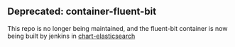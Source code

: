 ## Deprecated: container-fluent-bit
This repo is no longer being maintained, and
the fluent-bit container is now being built by jenkins in [chart-elasticsearch](https://github.com/samsung-cnct/chart-elasticsearch)

